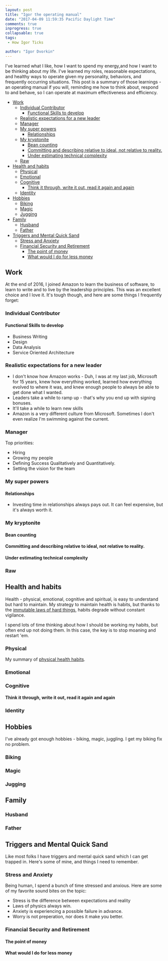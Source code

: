 ```yaml
---
layout: post
title: "Igor the operating manual"
date: "2017-04-09 11:59:35 Pacific Daylight Time"
comments: true
inprogress: true
collapsable: true
tags: 
 - How Igor Ticks

author: "Igor Dvorkin"
---
```


I've learned what I like, how I want to spend my energy,and how I want to be thinking about my life. I've learned my roles, reasonable expectations, and healthy ways to operate given my personality, behaviors, and frequently occurring situations.  This post is a summary of those learnings - an operating manual if you will, reminding me how to think about, respond to and behave, so I can operate at maximum effectiveness and efficiency.

<!-- TOC -->

- [Work](#work)
    - [Individual Contributor](#individual-contributor)
        - [Functional Skills to develop](#functional-skills-to-develop)
    - [Realistic expectations for a new leader](#realistic-expectations-for-a-new-leader)
    - [Manager](#manager)
    - [My super powers](#my-super-powers)
        - [Relationships](#relationships)
    - [My kryptonite](#my-kryptonite)
        - [Bean counting](#bean-counting)
        - [Committing and describing relative to ideal, not relative to reality.](#committing-and-describing-relative-to-ideal-not-relative-to-reality)
        - [Under estimating technical complexity](#under-estimating-technical-complexity)
    - [Raw](#raw)
- [Health and habits](#health-and-habits)
    - [Physical](#physical)
    - [Emotional](#emotional)
    - [Cognitive](#cognitive)
        - [Think it through, write it out, read it again and again](#think-it-through-write-it-out-read-it-again-and-again)
    - [Identity](#identity)
- [Hobbies](#hobbies)
    - [Biking](#biking)
    - [Magic](#magic)
    - [Jugging](#jugging)
- [Family](#family)
    - [Husband](#husband)
    - [Father](#father)
- [Triggers and Mental Quick Sand](#triggers-and-mental-quick-sand)
    - [Stress and Anxiety](#stress-and-anxiety)
    - [Financial Security and Retirement](#financial-security-and-retirement)
        - [The point of money](#the-point-of-money)
        - [What would I do for less money](#what-would-i-do-for-less-money)

<!-- /TOC -->

## Work

At the end of 2016, I joined Amazon to learn the business of software, to learn to write and to live by the leadership principles. This was an excellent choice and I love it. It's tough though, and here are some things I frequently forget:


### Individual Contributor

#### Functional Skills to develop

* Business Writing
* Design
* Data Analysis
* Service Oriented Architecture

### Realistic expectations for a new leader

* I don't know how Amazon works - Duh, I was at my last job, Microsoft for 15 years, knew how everything worked, learned how everything evolved to where it was, and knew enough people to always be able to get done what I wanted.
* Leaders take a while to ramp up - that's why you end up with signing bonuses.
* It'll take a while to learn new skills
* Amazon is a very different culture from Microsoft. Sometimes I don't even realize I'm swimming against the current.

### Manager

Top priorities:

* Hiring
* Growing my people
* Defining Success Qualitatively and Quantitatively.
* Setting the vision for the team

### My super powers

#### Relationships

* Investing time in relationships always pays out. It can feel expensive, but it's always worth it.


### My kryptonite

#### Bean counting

#### Committing and describing relative to ideal, not relative to reality.

#### Under estimating technical complexity

### Raw

## Health and habits

Health - physical, emotional, cognitive and spiritual, is easy to understand but hard to maintain. My strategy to maintain health is habits, but thanks to the [immutable laws of hard things](http://~/Immutable-Laws-Of-Hard), habits degrade without constant vigilance.

I spend lots of time thinking about how I should be working my habits, but often end up not doing them.  In this case, the key is to stop moaning and restart 'em. 

### Physical
My summary of [physical health habits](https://medium.com/being-healthy/physical-health-a2f648e7574c).

### Emotional

### Cognitive

#### Think it through, write it out, read it again and again 

### Identity

## Hobbies

I've already got enough hobbies - biking, magic, juggling.  I get my biking fix no problem.

### Biking

### Magic

### Jugging

## Family

### Husband

### Father


## Triggers and Mental Quick Sand

Like most folks I have triggers and mental quick sand which I can get trapped in. Here's some of mine, and things I need to remember.

### Stress and Anxiety

Being human, I spend a bunch of time stressed and anxious. Here are some of my favorite sound bites on the topic: 

* Stress is the difference between expectations and reality
* Laws of physics always win.
* Anxiety is experiencing a possible failure in advance.
* Worry is not preperation, nor does it make you better.

### Financial Security and Retirement

#### The point of money

#### What would I do for less money


